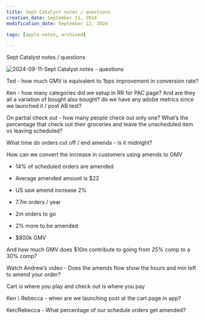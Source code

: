 ```yaml
---
title: Sept Catalyst notes / questions
creation_date: September 11, 2024
modification_date: September 12, 2024

tags: [apple-notes, archived]

---
```



Sept Catalyst notes / questions 

![2024-09-11-Sept Catalyst notes - questions](images/2024-09-11-Sept%20Catalyst%20notes%20-%20questions.jpeg)

Ted - how much GMV is equivalent to 1bps improvement in conversion rate?

Ken - how many categories did we setup in RR for PAC page? And are they all a variation of bought also bought? do we have any adobe metrics since we launched it / post AB test?

On partial check out - how many people check out only one? What’s the percentage that check out their groceries and leave the unscheduled item vs leaving scheduled?

What time do orders cut off / end amends - is it midnight?

How can we convert the increase in customers using amends to GMV
- 14% of scheduled orders are amended
- Average amended amount is $22

- US saw amend increase 2%
- 7.7m orders / year
- 2m orders to go

- 2% more to be amended
- $800k GMV

And how much GMV does $10m contribute to going from 25% comp to a 30% comp?

Watch Andrew’s video - Does the amends flow show the hours and min left to amend your order?

Cart is where you play and check out is where you pay

Ken \ Rebecca - when are we launching post at the cart page in app?

Ken/Rebecca - What percentage of our schedule orders get amended?
